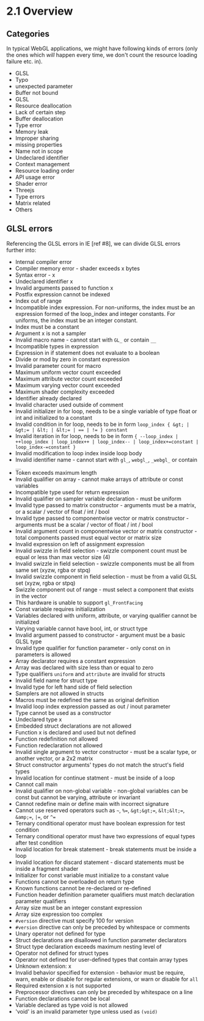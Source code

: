 # 2.1 Overview

## Categories

In typical WebGL applications, we might have following kinds of errors
(only the ones which *will* happen every time, we don't count the resource loading
failure etc. in).

* GLSL
* Typo
* unexpected parameter
* Buffer not bound
* GLSL
* Resource deallocation
* Lack of certain step
* Buffer deallocation
* Type error
* Memory leak
* Improper sharing
* missing properties
* Name not in scope
* Undeclared identifier
* Context management
* Resource loading order
* API usage error
* Shader error
* Threejs
* Type errors
* Matrix related
* Others


## GLSL errors
Referencing the GLSL errors in IE [ref #8],
we can divide GLSL errors further into:

* Internal compiler error
* Compiler memory error - shader exceeds x bytes
* Syntax error - x
* Undeclared identifier x
* Invalid arguments passed to function x
* Postfix expression cannot be indexed
* Index out of range
* Incompatible index expression. For non-uniforms, the index must be an expression formed of the loop_index and integer constants. For uniforms, the index must be an integer constant.
* Index must be a constant
* Argument x is not a sampler
* Invalid macro name - cannot start with `GL_` or contain `__`
* Incompatible types in expression
* Expression in if statement does not evaluate to a boolean
* Divide or mod by zero in constant expression
* Invalid parameter count for macro
* Maximum uniform vector count exceeded
* Maximum attribute vector count exceeded
* Maximum varying vector count exceeded
* Maximum shader complexity exceeded
* Identifier already declared
* Invalid character used outside of comment
* Invalid initializer in for loop, needs to be a single variable of type float or int and initialized to a constant
* Invalid condition in for loop, needs to be in form `loop_index { &gt; | &gt;= | &lt; | &lt;= | == | != } constant`
* Invalid iteration in for loop, needs to be in form `{ --loop_index | ++loop_index | loop_index++ | loop_index-- | loop_index+=constant | loop_index-=constant }`
* Invalid modification to loop index inside loop body
* Invalid identifier name - cannot start with `gl_`, `webgl_`, `_webgl_` or contain `__`
* Token exceeds maximum length
* Invalid qualifier on array - cannot make arrays of attribute or const variables
* Incompatible type used for return expression
* Invalid qualifier on sampler variable declaration - must be uniform
* Invalid type passed to matrix constructor - arguments must be a matrix, or a scalar / vector of float / int / bool
* Invalid type passed to componentwise vector or matrix constructor - arguments must be a scalar / vector of float / int / bool
* Invalid argument count in componentwise vector or matrix constructor - total components passed must equal vector or matrix size
* Invalid expression on left of assignment expression
* Invalid swizzle in field selection - swizzle component count must be equal or less than max vector size (4)
* Invalid swizzle in field selection - swizzle components must be all from same set (xyzw, rgba or stpq)
* Invalid swizzle component in field selection - must be from a valid GLSL set (xyzw, rgba or stpq)
* Swizzle component out of range - must select a component that exists in the vector
* This hardware is unable to support `gl_FrontFacing`
* Const variable requires initialization
* Variables declared with uniform, attribute, or varying qualifier cannot be initialized
* Varying variable cannot have bool, int, or struct type
* Invalid argument passed to constructor - argument must be a basic GLSL type
* Invalid type qualifier for function parameter - only const on in parameters is allowed
* Array declarator requires a constant expression
* Array was declared with size less than or equal to zero
* Type qualifiers `uniform` and `attribute` are invalid for structs
* Invalid field name for struct type
* Invalid type for left hand side of field selection
* Samplers are not allowed in structs
* Macros must be redefined the same as original definition
* Invalid loop index expression passed as out / inout parameter
* Type cannot be used as a constructor
* Undeclared type x
* Embedded struct declarations are not allowed
* Function x is declared and used but not defined
* Function redefinition not allowed
* Function redeclaration not allowed
* Invalid single argument to vector constructor - must be a scalar type, or another vector, or a 2x2 matrix
* Struct constructor arguments' types do not match the struct's field types
* Invalid location for continue statment - must be inside of a loop
* Cannot call main
* Invalid qualifier on non-global variable - non-global variables can be const but cannot be varying, attribute or invariant
* Cannot redefine main or define main with incorrect signature
* Cannot use reserved operators such as `~`, `%=`, `&gt;&gt;=`, `&lt;&lt;=`, `&amp;=`, `|=`, or `^=`
* Ternary conditional operator must have boolean expression for test condition
* Ternary conditional operator must have two expressions of equal types after test condition
* Invalid location for break statement - break statements must be inside a loop
* Invalid location for discard statement - discard statements must be inside a fragment shader
* Initializer for const variable must initialize to a constant value
* Functions cannot be overloaded on return type
* Known functions cannot be re-declared or re-defined
* Function header definition parameter qualifiers must match declaration parameter qualifiers
* Array size must be an integer constant expression
* Array size expression too complex
* `#version` directive must specify 100 for version
* `#version` directive can only be preceded by whitespace or comments
* Unary operator not defined for type
* Struct declarations are disallowed in function parameter declarators
* Struct type declaration exceeds maximum nesting level of
* Operator not defined for struct types
* Operator not defined for user-defined types that contain array types
* Unknown extension: x
* Invalid behavior specified for extension - behavior must be require, warn, enable or disable for regular extensions, or warn or disable for `all`
* Required extension x is not supported
* Preprocessor directives can only be preceded by whitespace on a line
* Function declarations cannot be local
* Variable declared as type void is not allowed
* 'void' is an invalid parameter type unless used as `(void)`
